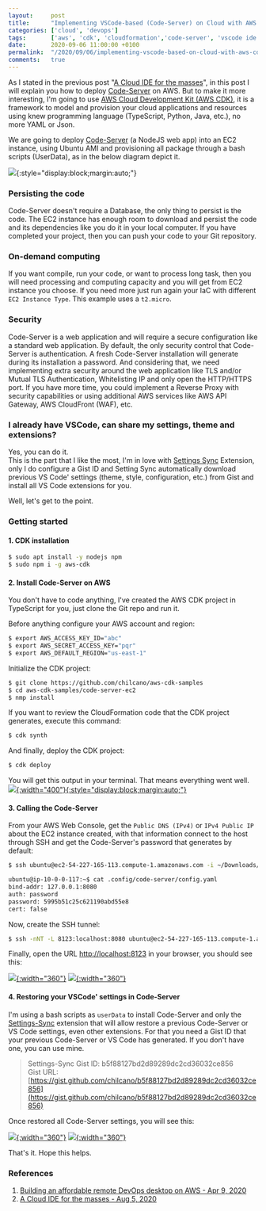 ```yaml
---
layout:     post
title:      "Implementing VSCode-based (Code-Server) on Cloud with AWS CDK"
categories: ['cloud', 'devops'] 
tags:       ['aws', 'cdk', 'cloudformation','code-server', 'vscode ide']
date:       2020-09-06 11:00:00 +0100
permalink:  "/2020/09/06/implementing-vscode-based-on-cloud-with-aws-cdk"
comments:   true
---
```


As I stated in the previous post "[A Cloud IDE for the masses](/2020/09/06/a-cloud-ide-for-the-masses)", in this post I will explain you how to deploy [Code-Server](https://github.com/cdr/code-server) on AWS. But to make it more interesting, I'm going to use [AWS Cloud Development Kit (AWS CDK)](https://aws.amazon.com/cdk/), it is a framework to model and provision your cloud applications and resources using knew programming language (TypeScript, Python, Java, etc.), no more YAML or Json.

We are going to deploy [Code-Server](https://github.com/cdr/code-server) (a NodeJS web app) into an EC2 instance, using Ubuntu AMI and provisioning all package through a bash scripts (UserData), as in the below diagram depict it. 

![](/assets/blog20200906_cloudidecdk/0-cloud-ide-aws-arch-cdk-ec2-ami-userdata-vscode-code-server.png){:style="display:block;margin:auto;"}

<!-- more -->

### Persisting the code 

Code-Server doesn't require a Database, the only thing to persist is the code. The EC2 instance has enough room to download and persist the code and its dependencies like you do it in your local computer. If you have completed your project, then you can push your code to your Git repository. 

### On-demand computing

If you want compile, run your code, or want to process long task, then you will need processing and computing capacity and you will get from EC2 instance you choose. If you need more just run again your IaC with different `EC2 Instance Type`. This example uses a `t2.micro`.

### Security

Code-Server is a web application and will require a secure configuration like a standard web application. By default, the only security control that Code-Server is authentication. A fresh Code-Server installation will generate during its installation a password. And considering that, we need implementing extra security around the web application like TLS and/or Mutual TLS Authentication, Whitelisting IP and only open the HTTP/HTTPS port. If you have more time, you could implement a Reverse Proxy with security capabilities or using additional AWS services like AWS API Gateway, AWS CloudFront (WAF), etc.

### I already have VSCode, can share my settings, theme and extensions?

Yes, you can do it.   
This is the part that I like the most, I'm in love with [Settings Sync](https://marketplace.visualstudio.com/items?itemName=Shan.code-settings-sync) Extension, only I do configure a Gist ID and Setting Sync automatically download previous VS Code' settings (theme, style, configuration, etc.) from Gist and install all VS Code extensions for you.   


Well, let's get to the point.  

### Getting started

#### 1. CDK installation

```sh
$ sudo apt install -y nodejs npm
$ sudo npm i -g aws-cdk
```

#### 2. Install Code-Server on AWS

You don't have to code anything, I've created the AWS CDK project in TypeScript for you, just clone the Git repo and run it.

Before anything configure your AWS account and region:   
```sh
$ export AWS_ACCESS_KEY_ID="abc"
$ export AWS_SECRET_ACCESS_KEY="pqr"
$ export AWS_DEFAULT_REGION="us-east-1"
```

Initialize the CDK project:   
```sh
$ git clone https://github.com/chilcano/aws-cdk-samples
$ cd aws-cdk-samples/code-server-ec2
$ nmp install
```

If you want to review the CloudFormation code that the CDK project generates, execute this command:   
```sh
$ cdk synth
```

And finally, deploy the CDK project:   

```sh
$ cdk deploy
```

You will get this output in your terminal. That means everything went well.
[![](/assets/blog20200906_cloudidecdk/1-cdk-deploy-output.png){:width="400"}{:style="display:block;margin:auto;"}](/assets/blog20200906_cloudidecdk/1-cdk-deploy-output.png)


#### 3. Calling the Code-Server

From your AWS Web Console, get the `Public DNS (IPv4)` or `IPv4 Public IP` about the EC2 instance created, with that information connect to the host through SSH and get the Code-Server's password that generates by default:   
```sh
$ ssh ubuntu@ec2-54-227-165-113.compute-1.amazonaws.com -i ~/Downloads/chilcan0.pem 

ubuntu@ip-10-0-0-117:~$ cat .config/code-server/config.yaml 
bind-addr: 127.0.0.1:8080
auth: password
password: 5995b51c25c621190abd55e8
cert: false
``` 

Now, create the SSH tunnel:   
```sh
$ ssh -nNT -L 8123:localhost:8080 ubuntu@ec2-54-227-165-113.compute-1.amazonaws.com -i ~/Downloads/chilcan0.pem
```  
Finally, open the URL [http://localhost:8123](http://localhost:8123) in your browser, you should see this:  

[![](/assets/blog20200906_cloudidecdk/2-app-2.png){:width="360"}](/assets/blog20200906_cloudidecdk/2-app-2.png) [![](/assets/blog20200906_cloudidecdk/2-app-3.png){:width="360"}](/assets/blog20200906_cloudidecdk/2-app-3.png)


#### 4. Restoring your VSCode' settings in Code-Server


I'm using a bash scripts as `userData` to install Code-Server and only the [Settings-Sync](https://marketplace.visualstudio.com/items?itemName=Shan.code-settings-sync) extension that will allow restore a previous Code-Server or VS Code settings, even other extensions. For that you need a Gist ID that your previous Code-Server or VS Code has generated. If you don't have one, you can use mine.  

> Settings-Sync Gist ID: b5f88127bd2d89289dc2cd36032ce856   
> Gist URL: [https://gist.github.com/chilcano/b5f88127bd2d89289dc2cd36032ce856](https://gist.github.com/chilcano/b5f88127bd2d89289dc2cd36032ce856)   


Once restored all Code-Server settings, you will see this:   

[![](/assets/blog20200906_cloudidecdk/2-app-3b.png){:width="360"}](/assets/blog20200906_cloudidecdk/2-app-3b.png) [![](/assets/blog20200906_cloudidecdk/2-app-3c.png){:width="360"}](/assets/blog20200906_cloudidecdk/2-app-3c.png)


That's it.
Hope this helps.

### References

1. [Building an affordable remote DevOps desktop on AWS - Apr 9, 2020](https://holisticsecurity.io/2020/04/09/building-an-affordable-remote-devops-desktop-on-aws)
2. [A Cloud IDE for the masses - Aug 5, 2020](https://holisticsecurity.io/2020/08/05/a-cloud-ide-for-the-masses)

